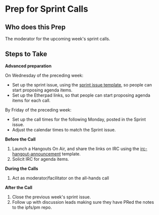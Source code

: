 # Prep for Sprint Calls

## Who does this Prep

The moderator for the upcoming week's sprint calls.

## Steps to Take

**Advanced preparation**

On Wednesday of the preceding week:
- Set up the sprint issue, using the [sprint issue template](https://github.com/ipfs/pm/blob/master/templates/sprint-issue.md), so people can start proposing agenda items.
- Set up the Etherpad links, so that people can start proposing agenda items for each call.

By Friday of the preceding week:
- Set up the call times for the following Monday, posted in the Sprint issue.
- Adjust the calendar times to match the Sprint issue.

**Before the Call**
1. Launch a Hangouts On Air, and share the links on IRC using the [irc-hangout-announcement](https://github.com/ipfs/pm/blob/master/templates/irc-hangout-announcement.md) template.
1. Solicit IRC for agenda items.

**During the Calls**
1. Act as moderator/facilitator on the all-hands call

**After the Call**

1. Close the previous week's sprint issue.
1. Follow up with discussion leads making sure they have PRed the notes to the ipfs/pm repo.

